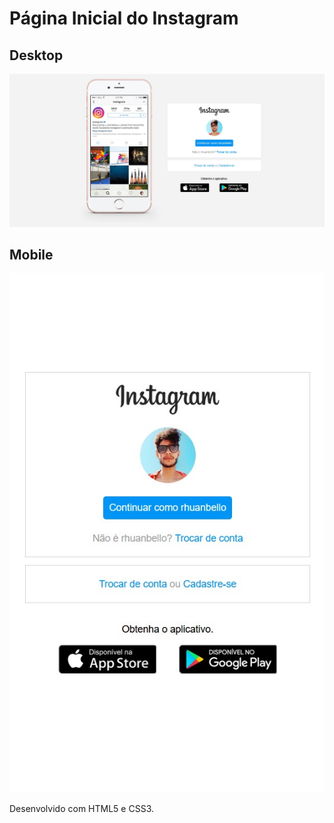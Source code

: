 # Página Inicial do Instagram

## Desktop

![projeto_final](https://github.com/rhuanbello/Instagram-frontpage/blob/master/Image/projeto_final.jpg)

## Mobile

![projeto_final2](https://github.com/rhuanbello/Instagram-frontpage/blob/master/Image/projeto_final2.jpg)

Desenvolvido com HTML5 e CSS3.
